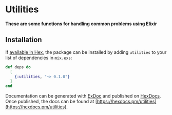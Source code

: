 # Utilities

**These are some functions for handling common problems using Elixir**

## Installation

If [available in Hex](https://hex.pm/docs/publish), the package can be installed
by adding `utilities` to your list of dependencies in `mix.exs`:

```elixir
def deps do
  [
    {:utilities, "~> 0.1.0"}
  ]
end
```

Documentation can be generated with [ExDoc](https://github.com/elixir-lang/ex_doc)
and published on [HexDocs](https://hexdocs.pm). Once published, the docs can
be found at [https://hexdocs.pm/utilities](https://hexdocs.pm/utilities).


